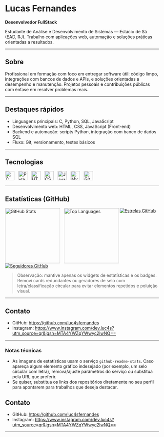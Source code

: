 # Lucas Fernandes

**Desenvolvedor FullStack**

Estudante de Análise e Desenvolvimento de Sistemas — Estácio de Sá (EAD, RJ). Trabalho com aplicações web, automação e soluções práticas orientadas a resultados.

---

## Sobre

Profissional em formação com foco em entregar software útil: código limpo, integrações com bancos de dados e APIs, e soluções orientadas a desempenho e manutenção. Projetos pessoais e contribuições públicas com ênfase em resolver problemas reais.

---

## Destaques rápidos

- Linguagens principais: C, Python, SQL, JavaScript  
- Desenvolvimento web: HTML, CSS, JavaScript (Front-end)  
- Backend e automação: scripts Python, integração com banco de dados SQL  
- Fluxo: Git, versionamento, testes básicos

---

## Tecnologias

<p>
  <img align="left" alt="C" title="C" width="30" style="padding-right:10px;" src="https://cdn.jsdelivr.net/gh/devicons/devicon@latest/icons/c/c-original.svg" />
  <img align="left" alt="Python" title="Python" width="30" style="padding-right:10px;" src="https://cdn.jsdelivr.net/gh/devicons/devicon@latest/icons/python/python-original.svg" />
  <img align="left" alt="HTML5" title="HTML5" width="30" style="padding-right:10px;" src="https://cdn.jsdelivr.net/gh/devicons/devicon@latest/icons/html5/html5-original.svg" />
  <img align="left" alt="CSS3" title="CSS3" width="30" style="padding-right:10px;" src="https://cdn.jsdelivr.net/gh/devicons/devicon@latest/icons/css3/css3-original.svg" />
  <img align="left" alt="JavaScript" title="JavaScript" width="30" style="padding-right:10px;" src="https://cdn.jsdelivr.net/gh/devicons/devicon@latest/icons/javascript/javascript-original.svg" />
  <img align="left" alt="MySQL" title="SQL" width="30" style="padding-right:10px;" src="https://cdn.jsdelivr.net/gh/devicons/devicon@latest/icons/mysql/mysql-original.svg" />
  <img align="left" alt="Git" title="Git" width="30" style="padding-right:10px;" src="https://cdn.jsdelivr.net/gh/devicons/devicon@latest/icons/git/git-original.svg" />
</p>

<br /><br />

---

## Estatísticas (GitHub)

<p>
  <!-- Estatísticas principais -->
  <img align="left" alt="GitHub Stats" height="180" style="padding-right:10px;" src="https://github-readme-stats.vercel.app/api?username=luc4sfernandes&show_icons=true&theme=tokyonight&include_all_commits=true&locale=pt-br" />
  <!-- Linguagens -->
  <img align="left" alt="Top Languages" height="180" src="https://github-readme-stats.vercel.app/api/top-langs/?username=luc4sfernandes&theme=tokyonight&layout=compact&custom_title=Tecnologias&langs_count=9" />
</p>

<p>
  <!-- Badges de estrelas/seguidores -->
  <a href="https://github.com/luc4sfernandes?tab=repositories&sort=stargazers">
    <img alt="Estrelas GitHub" src="https://custom-icon-badges.demolab.com/github/stars/luc4sfernandes?color=55960c&style=for-the-badge&label=estrelas" />
  </a>
  <a href="https://github.com/luc4sfernandes?tab=followers">
    <img alt="Seguidores GitHub" src="https://custom-icon-badges.demolab.com/github/followers/luc4sfernandes?color=236ad3&style=for-the-badge&label=seguidores" />
  </a>
</p>

> Observação: mantive apenas os widgets de estatísticas e os badges. Removi cards redundantes ou geradores de selo com letra/classificação circular para evitar elementos repetidos e poluição visual.

---

## Contato

- GitHub: https://github.com/luc4sfernandes  
- Instagram: https://www.instagram.com/dev.luc4s?utm_source=qr&igsh=MTA4YWZqYWwyc2IwNQ==

---

### Notas técnicas

- As imagens de estatísticas usam o serviço `github-readme-stats`. Caso apareça algum elemento gráfico indesejado (por exemplo, um selo circular com letra), remova/ajuste parâmetros do serviço ou substitua pela URL que preferir.
- Se quiser, substitua os links dos repositórios diretamente no seu perfil para apontarem para trabalhos que deseja destacar.


## Contato

- GitHub: https://github.com/luc4sfernandes
- Instagram: https://www.instagram.com/dev.luc4s?utm_source=qr&igsh=MTA4YWZqYWwyc2IwNQ==

---
